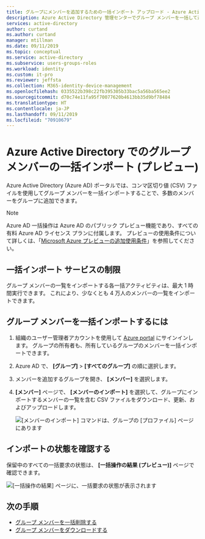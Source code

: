 ```yaml
---
title: グループにメンバーを追加するための一括インポート アップロード - Azure Active Directory |Microsoft Docs
description: Azure Active Directory 管理センターでグループ メンバーを一括して追加します。
services: active-directory
author: curtand
ms.author: curtand
manager: mtillman
ms.date: 09/11/2019
ms.topic: conceptual
ms.service: active-directory
ms.subservice: users-groups-roles
ms.workload: identity
ms.custom: it-pro
ms.reviewer: jeffsta
ms.collection: M365-identity-device-management
ms.openlocfilehash: 0335522b398c22fb395305b33bac5a56ba565ee2
ms.sourcegitcommit: d70c74e11fa95f70077620b4613bb35d9bf78484
ms.translationtype: HT
ms.contentlocale: ja-JP
ms.lasthandoff: 09/11/2019
ms.locfileid: "70910679"
---
```

# <a name="bulk-import-group-members-preview-in-azure-active-directory"></a>Azure Active Directory でのグループ メンバーの一括インポート (プレビュー)

Azure Active Directory (Azure AD) ポータルでは、コンマ区切り値 (CSV) ファイルを使用してグループ メンバーを一括インポートすることで、多数のメンバーをグループに追加できます。

> [!NOTE]
> Azure AD 一括操作は Azure AD のパブリック プレビュー機能であり、すべての有料 Azure AD ライセンス プランに付属します。 プレビューの使用条件について詳しくは、「[Microsoft Azure プレビューの追加使用条件](https://azure.microsoft.com/support/legal/preview-supplemental-terms/)」を参照してください。

## <a name="bulk-import-service-limits"></a>一括インポート サービスの制限

グループ メンバーの一覧をインポートする各一括アクティビティは、最大 1 時間実行できます。 これにより、少なくとも 4 万人のメンバーの一覧をインポートできます。

## <a name="to-bulk-import-group-members"></a>グループ メンバーを一括インポートするには

1. 組織のユーザー管理者アカウントを使用して [Azure portal](https://portal.azure.com) にサインインします。 グループの所有者も、所有しているグループのメンバーを一括インポートできます。
1. Azure AD で、 **[グループ]**  >  **[すべてのグループ]** の順に選択します。
1. メンバーを追加するグループを開き、 **[メンバー]** を選択します。
1. **[メンバー]** ページで、 **[メンバーのインポート]** を選択して、グループにインポートするメンバーの一覧を含む CSV ファイルをダウンロード、更新、およびアップロードします。

   ![[メンバーのインポート] コマンドは、グループの [プロファイル] ページにあります](./media/groups-bulk-import-members/import-panel.png)

## <a name="check-import-status"></a>インポートの状態を確認する

保留中のすべての一括要求の状態は、 **[一括操作の結果 (プレビュー)]** ページで確認できます。

   ![[一括操作の結果] ページに、一括要求の状態が表示されます](./media/groups-bulk-import-members/bulk-center.png)

## <a name="next-steps"></a>次の手順

- [グループ メンバーを一括削除する](groups-bulk-remove-members.md)
- [グループ メンバーをダウンロードする](groups-bulk-download-members.md)
